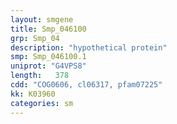 ```yaml
---
layout: smgene
title: Smp_046100
grp: Smp_04
description: "hypothetical protein"
smp: Smp_046100.1
uniprot: "G4VPS8"
length:   378
cdd: "COG0606, cl06317, pfam07225"
kk: K03960
categories: sm
---
```

